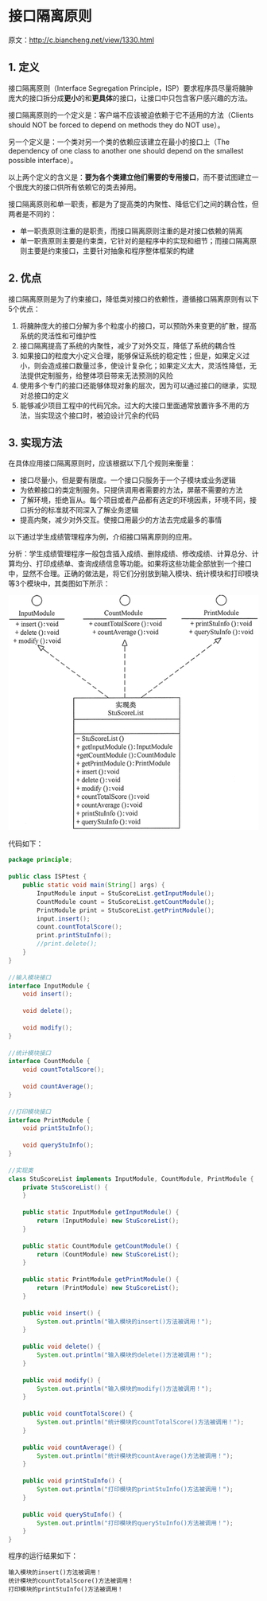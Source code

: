 # 接口隔离原则

原文：http://c.biancheng.net/view/1330.html



## 1. 定义

接口隔离原则（Interface Segregation Principle，ISP）要求程序员尽量将臃肿庞大的接口拆分成**更小**的和**更具体**的接口，让接口中只包含客户感兴趣的方法。

接口隔离原则的一个定义是：客户端不应该被迫依赖于它不适用的方法（Clients should NOT be forced to depend on methods they do NOT use）。

另一个定义是：一个类对另一个类的依赖应该建立在最小的接口上（The dependency of one class to another one should depend on the smallest possible interface）。

以上两个定义的含义是：**要为各个类建立他们需要的专用接口**，而不要试图建立一个很庞大的接口供所有依赖它的类去掉用。

接口隔离原则和单一职责，都是为了提高类的内聚性、降低它们之间的耦合性，但两者是不同的：

* 单一职责原则注重的是职责，而接口隔离原则注重的是对接口依赖的隔离
* 单一职责原则主要是约束类，它针对的是程序中的实现和细节；而接口隔离原则主要是约束接口，主要针对抽象和程序整体框架的构建

## 2. 优点

接口隔离原则是为了约束接口，降低类对接口的依赖性，遵循接口隔离原则有以下5个优点：

1. 将臃肿庞大的接口分解为多个粒度小的接口，可以预防外来变更的扩散，提高系统的灵活性和可维护性
2. 接口隔离提高了系统的内聚性，减少了对外交互，降低了系统的耦合性
3. 如果接口的粒度大小定义合理，能够保证系统的稳定性；但是，如果定义过小，则会造成接口数量过多，使设计复杂化；如果定义太大，灵活性降低，无法提供定制服务，给整体项目带来无法预测的风险
4. 使用多个专门的接口还能够体现对象的层次，因为可以通过接口的继承，实现对总接口的定义
5. 能够减少项目工程中的代码冗余。过大的大接口里面通常放置许多不用的方法，当实现这个接口时，被迫设计冗余的代码

## 3. 实现方法

在具体应用接口隔离原则时，应该根据以下几个规则来衡量：

* 接口尽量小，但是要有限度。一个接口只服务于一个子模块或业务逻辑
* 为依赖接口的类定制服务。只提供调用者需要的方法，屏蔽不需要的方法
* 了解环境，拒绝盲从。每个项目或者产品都有选定的环境因素，环境不同，接口拆分的标准就不同深入了解业务逻辑
* 提高内聚，减少对外交互。使接口用最少的方法去完成最多的事情



以下通过学生成绩管理程序为例，介绍接口隔离原则的应用。

分析：学生成绩管理程序一般包含插入成绩、删除成绩、修改成绩、计算总分、计算均分、打印成绩单、查询成绩信息等功能。如果将这些功能全部放到一个接口中，显然不合理。正确的做法是，将它们分别放到输入模块、统计模块和打印模块等3个模块中，其类图如下所示：

![1](../images/SOLIDPrinciple/ISP_Principle/1.gif)

代码如下：

```java
package principle;

public class ISPtest {
    public static void main(String[] args) {
        InputModule input = StuScoreList.getInputModule();
        CountModule count = StuScoreList.getCountModule();
        PrintModule print = StuScoreList.getPrintModule();
        input.insert();
        count.countTotalScore();
        print.printStuInfo();
        //print.delete();
    }
}

//输入模块接口
interface InputModule {
    void insert();

    void delete();

    void modify();
}

//统计模块接口
interface CountModule {
    void countTotalScore();

    void countAverage();
}

//打印模块接口
interface PrintModule {
    void printStuInfo();

    void queryStuInfo();
}

//实现类
class StuScoreList implements InputModule, CountModule, PrintModule {
    private StuScoreList() {
    }

    public static InputModule getInputModule() {
        return (InputModule) new StuScoreList();
    }

    public static CountModule getCountModule() {
        return (CountModule) new StuScoreList();
    }

    public static PrintModule getPrintModule() {
        return (PrintModule) new StuScoreList();
    }

    public void insert() {
        System.out.println("输入模块的insert()方法被调用！");
    }

    public void delete() {
        System.out.println("输入模块的delete()方法被调用！");
    }

    public void modify() {
        System.out.println("输入模块的modify()方法被调用！");
    }

    public void countTotalScore() {
        System.out.println("统计模块的countTotalScore()方法被调用！");
    }

    public void countAverage() {
        System.out.println("统计模块的countAverage()方法被调用！");
    }

    public void printStuInfo() {
        System.out.println("打印模块的printStuInfo()方法被调用！");
    }

    public void queryStuInfo() {
        System.out.println("打印模块的queryStuInfo()方法被调用！");
    }
}
```

程序的运行结果如下：

```
输入模块的insert()方法被调用！
统计模块的countTotalScore()方法被调用！
打印模块的printStuInfo()方法被调用！
```

